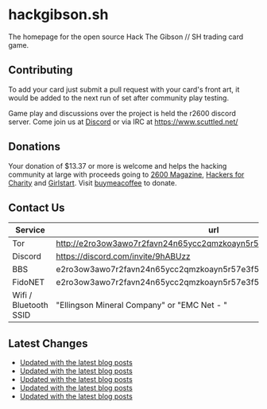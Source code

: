 # hackgibson.sh
The homepage for the open source Hack The Gibson // SH trading card game.


## Contributing

To add your card just submit a pull request with your card's front art, it would be added to the next run of set after community play testing.

Game play and discussions over the project is held the r2600 discord server. Come join us at [Discord](https://discord.com/invite/9hABUzz) or via IRC at https://www.scuttled.net/


## Donations

Your donation of $13.37 or more is welcome and helps the hacking community at large with proceeds going to [2600 Magazine](https://2600.com/), [Hackers for Charity](https://hackersforcharity.org) and [Girlstart](https://girlstart.org).  Visit [buymeacoffee](https://www.buymeacoffee.com/hackgibson.sh) to donate.


## Contact Us

Service | url
-|-
Tor | http://e2ro3ow3awo7r2favn24n65ycc2qmzkoayn5r57e3f56nvjwdcgg32ad.onion
Discord | https://discord.com/invite/9hABUzz
BBS | e2ro3ow3awo7r2favn24n65ycc2qmzkoayn5r57e3f56nvjwdcgg32ad.onion:23
FidoNET | e2ro3ow3awo7r2favn24n65ycc2qmzkoayn5r57e3f56nvjwdcgg32ad.onion:24554
Wifi / Bluetooth SSID | "Ellingson Mineral Company" or "EMC Net - <fidonet address>"

## Latest Changes
<!-- BLOG-POST-LIST:START -->
- [Updated with the latest blog posts](https://github.com/DFW2600/hackgibson.sh/commit/c0470e1864875d9e6477f667596129269dd45b2e)
- [Updated with the latest blog posts](https://github.com/DFW2600/hackgibson.sh/commit/e1e3a8705e747ac8f0ac2edd9d8181c71eed9267)
- [Updated with the latest blog posts](https://github.com/DFW2600/hackgibson.sh/commit/45dd0323268199e5bd28472d8ea885399ddad6a7)
- [Updated with the latest blog posts](https://github.com/DFW2600/hackgibson.sh/commit/721dca060f082eb1d59ff732c82a6d29b4e0e7cb)
- [Updated with the latest blog posts](https://github.com/DFW2600/hackgibson.sh/commit/35f2b4f38fe4f856673ccf14138b369a2ff6494a)
<!-- BLOG-POST-LIST:END -->
